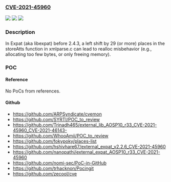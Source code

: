 ### [CVE-2021-45960](https://cve.mitre.org/cgi-bin/cvename.cgi?name=CVE-2021-45960)
![](https://img.shields.io/static/v1?label=Product&message=n%2Fa&color=blue)
![](https://img.shields.io/static/v1?label=Version&message=n%2Fa&color=blue)
![](https://img.shields.io/static/v1?label=Vulnerability&message=n%2Fa&color=brighgreen)

### Description

In Expat (aka libexpat) before 2.4.3, a left shift by 29 (or more) places in the storeAtts function in xmlparse.c can lead to realloc misbehavior (e.g., allocating too few bytes, or only freeing memory).

### POC

#### Reference
No PoCs from references.

#### Github
- https://github.com/ARPSyndicate/cvemon
- https://github.com/SYRTI/POC_to_review
- https://github.com/Trinadh465/external_lib_AOSP10_r33_CVE-2021-45960_CVE-2021-46143-
- https://github.com/WhooAmii/POC_to_review
- https://github.com/fokypoky/places-list
- https://github.com/hshivhare67/external_expat_v2.2.6_CVE-2021-45960
- https://github.com/nanopathi/external_expat_AOSP10_r33_CVE-2021-45960
- https://github.com/nomi-sec/PoC-in-GitHub
- https://github.com/trhacknon/Pocingit
- https://github.com/zecool/cve

